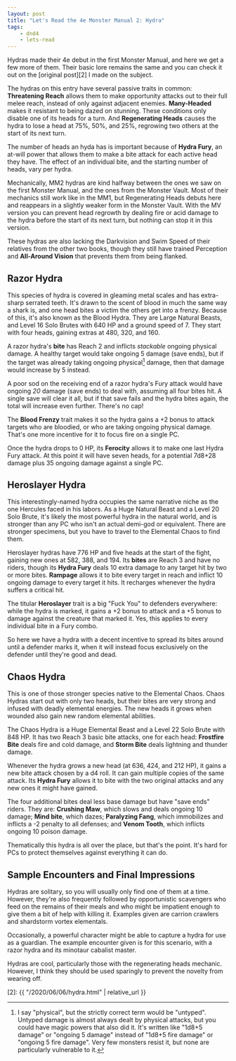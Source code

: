 ```yaml
---
layout: post
title: "Let's Read the 4e Monster Manual 2: Hydra"
tags:
    - dnd4
    - lets-read
---
```


Hydras made their 4e debut in the first Monster Manual, and here we get a few
more of them. Their basic lore remains the same and you can check it out on the
[original post][2] I made on the subject.

The hydras on this entry have several passive traits in common: **Threatening
Reach** allows them to make opportunity attacks out to their full melee reach,
instead of only against adjacent enemies. **Many-Headed** makes it resistant to
being dazed on stunning. These conditions only disable one of its heads for a
turn. And **Regenerating Heads** causes the hydra to lose a head at 75%, 50%,
and 25%, regrowing two others at the start of its next turn.

The number of heads an hyda has is important because of **Hydra Fury**, an
at-will power that allows them to make a bite attack for each active head they
have. The effect of an individual bite, and the starting number of heads, vary
per hydra.

Mechanically, MM2 hydras are kind halfway between the ones we saw on the first
Monster Manual, and the ones from the Monster Vault. Most of their mechanics
still work like in the MM1, but Regenerating Heads debuts here and reappears in
a slightly weaker form in the Monster Vault. With the MV version you can prevent
head regrowth by dealing fire or acid damage to the hydra before the start of
its next turn, but nothing can stop it in this version.

These hydras are also lacking the Darkvision and Swim Speed of their relatives
from the other two books, though they still have trained Perception and
**All-Around Vision** that prevents them from being flanked.

## Razor Hydra

This species of hydra is covered in gleaming metal scales and has extra-sharp
serrated teeth. It's drawn to the scent of blood in much the same way a shark
is, and one head bites a victim the others get into a frenzy. Because of this,
it's also known as the Blood Hydra. They are Large Natural Beasts, and Level 16
Solo Brutes with 640 HP and a ground speed of 7. They start with four heads,
gaining extras at 480, 320, and 160.

A razor hydra's **bite** has Reach 2 and inflicts _stackable_ ongoing physical
damage. A healthy target would take ongoing 5 damage (save ends), but if the
target was already taking ongoing physical[^1] damage, then that damage would
increase by 5 instead.

A poor sod on the receiving end of a razor hydra's Fury attack would have
ongoing _20_ damage (save ends) to deal with, assuming all four bites hit. A
single save will clear it all, but if that save fails and the hydra bites again,
the total will increase even further. There's no cap!

The **Blood Frenzy** trait makes it so the hydra gains a +2 bonus to attack
targets who are bloodied, or who are taking ongoing physical damage. That's
one more incentive for it to focus fire on a single PC.

Once the hydra drops to 0 HP, its **Ferocity** allows it to make one last Hydra
Fury attack. At this point it will have seven heads, for a potential 7d8+28
damage plus 35 ongoing damage against a single PC.

## Heroslayer Hydra

This interestingly-named hydra occupies the same narrative niche as the one
Hercules faced in his labors. As a Huge Natural Beast and a Level 20 Solo Brute,
it's likely the most powerful hydra in the natural world, and is stronger than
any PC who isn't an actual demi-god or equivalent. There are stronger specimens,
but you have to travel to the Elemental Chaos to find them.

Heroslayer hydras have 776 HP and five heads at the start of the fight, gaining
new ones at 582, 388, and 194. Its **bites** are Reach 3 and have no riders,
though its **Hydra Fury** deals 10 extra damage to any target hit by two or more
bites. **Rampage** allows it to bite every target in reach and inflict 10
ongoing damage to every target it hits. It recharges whenever the hydra suffers
a critical hit.

The titular **Heroslayer** trait is a big "Fuck You" to defenders everywhere:
while the hydra is marked, it gains a +2 bonus to attack and a +5 bonus to
damage against the creature that marked it. Yes, this applies to every
individual bite in a Fury combo.

So here we have a hydra with a decent incentive to spread its bites around until
a defender marks it, when it will instead focus exclusively on the defender
until they're good and dead.

## Chaos Hydra

This is one of those stronger species native to the Elemental Chaos. Chaos
Hydras start out with only two heads, but their bites are very strong and
infused with deadly elemental energies. The new heads it grows when wounded also
gain new random elemental abilities.

The Chaos Hydra is a Huge Elemental Beast and a Level 22 Solo Brute with 848
HP. It has two Reach 3 basic bite attacks, one for each head: **Frostfire Bite**
deals fire and cold damage, and **Storm Bite** deals lightning and thunder
damage.

Whenever the hydra grows a new head (at 636, 424, and 212 HP), it gains a new
bite attack chosen by a d4 roll. It can gain multiple copies of the same
attack. Its **Hydra Fury** allows it to bite with the two original attacks and
any new ones it might have gained.

The four additional bites deal less base damage but have "save ends"
riders. They are: **Crushing Maw**, which slows and deals ongoing 10 damage;
**Mind bite**, which dazes; **Paralyzing Fang**, which immobilizes and inflicts
a -2 penalty to all defenses; and **Venom Tooth**, which inflicts ongoing 10
poison damage.

Thematically this hydra is all over the place, but that's the point. It's hard
for PCs to protect themselves against everything it can do.

## Sample Encounters and Final Impressions

Hydras are solitary, so you will usually only find one of them at a
time. However, they're also frequently followed by opportunistic scavengers who
feed on the remains of their meals and who might be impatient enough to give
them a bit of help with killing it. Examples given are carrion crawlers and
shardstorm vortex elementals.

Occasionally, a powerful character might be able to capture a hydra for use as a
guardian. The example encounter given is for this scenario, with a razor hydra
and its minotaur cabalist master.

Hydras are cool, particularly those with the regenerating heads
mechanic. However, I think they should be used sparingly to prevent the novelty
from wearing off.


[^1]: I say "physical", but the strictly correct term would be
    "untyped". Untyped damage is almost always dealt by physical attacks, but
    you could have magic powers that also did it. It's written like "1d8+5
    damage" or "ongoing 5 damage" instead of "1d8+5 fire damage" or "ongoing 5
    fire damage". Very few monsters resist it, but none are particularly
    vulnerable to it.



[2]: {{ "/2020/06/06/hydra.html" | relative_url }}
